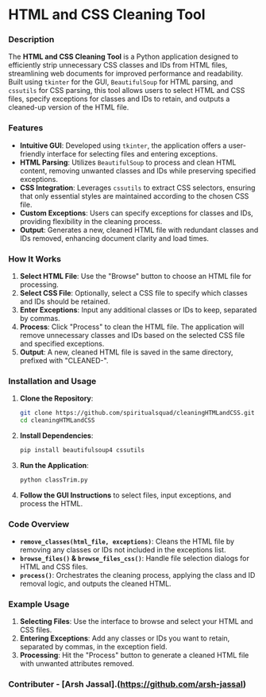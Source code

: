 # HTML and CSS Cleaning Tool

### Description

The **HTML and CSS Cleaning Tool** is a Python application designed to efficiently strip unnecessary CSS classes and IDs from HTML files, streamlining web documents for improved performance and readability. Built using `tkinter` for the GUI, `BeautifulSoup` for HTML parsing, and `cssutils` for CSS parsing, this tool allows users to select HTML and CSS files, specify exceptions for classes and IDs to retain, and outputs a cleaned-up version of the HTML file.

### Features

- **Intuitive GUI**: Developed using `tkinter`, the application offers a user-friendly interface for selecting files and entering exceptions.
- **HTML Parsing**: Utilizes `BeautifulSoup` to process and clean HTML content, removing unwanted classes and IDs while preserving specified exceptions.
- **CSS Integration**: Leverages `cssutils` to extract CSS selectors, ensuring that only essential styles are maintained according to the chosen CSS file.
- **Custom Exceptions**: Users can specify exceptions for classes and IDs, providing flexibility in the cleaning process.
- **Output**: Generates a new, cleaned HTML file with redundant classes and IDs removed, enhancing document clarity and load times.

### How It Works

1. **Select HTML File**: Use the "Browse" button to choose an HTML file for processing.
2. **Select CSS File**: Optionally, select a CSS file to specify which classes and IDs should be retained.
3. **Enter Exceptions**: Input any additional classes or IDs to keep, separated by commas.
4. **Process**: Click "Process" to clean the HTML file. The application will remove unnecessary classes and IDs based on the selected CSS file and specified exceptions.
5. **Output**: A new, cleaned HTML file is saved in the same directory, prefixed with "CLEANED-".

### Installation and Usage

1. **Clone the Repository**:
   ```bash
   git clone https://github.com/spiritualsquad/cleaningHTMLandCSS.git
   cd cleaningHTMLandCSS
   ```

2. **Install Dependencies**:
   ```bash
   pip install beautifulsoup4 cssutils
   ```

3. **Run the Application**:
   ```bash
   python classTrim.py
   ```

4. **Follow the GUI Instructions** to select files, input exceptions, and process the HTML.

### Code Overview

- **`remove_classes(html_file, exceptions)`**: Cleans the HTML file by removing any classes or IDs not included in the exceptions list.
- **`browse_files()` & `browse_files_css()`**: Handle file selection dialogs for HTML and CSS files.
- **`process()`**: Orchestrates the cleaning process, applying the class and ID removal logic, and outputs the cleaned HTML.

### Example Usage

1. **Selecting Files**: Use the interface to browse and select your HTML and CSS files.
2. **Entering Exceptions**: Add any classes or IDs you want to retain, separated by commas, in the exception field.
3. **Processing**: Hit the "Process" button to generate a cleaned HTML file with unwanted attributes removed.


### Contributer - [Arsh Jassal].(https://github.com/arsh-jassal)
